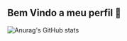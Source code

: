 ## Bem Vindo a meu perfil 👋

![Anurag's GitHub stats](https://github-readme-stats.vercel.app/api?username=GuilhermeDiniz22&show_icons=true&theme=radical)
